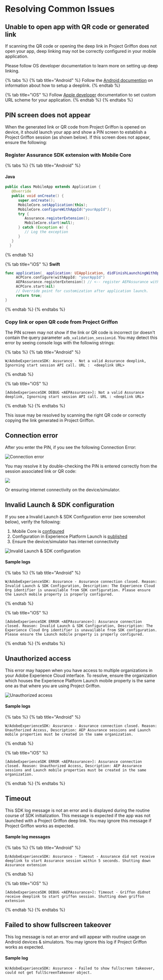 # Resolving Common Issues

## Unable to open app with QR code or generated link

If scanning the QR code or opening the deep link in Project Griffon does not open your app, deep linking may not be correctly configured in your mobile application.

Please follow OS developer documentation to learn more on setting up deep linking.

{% tabs %}
{% tab title="Android" %}
Follow the [Android documention](https://developer.android.com/training/app-links/deep-linking%20) on information about how to setup a deeplink.
{% endtab %}

{% tab title="iOS" %}
Follow [Apple developer](https://developer.apple.com/documentation/uikit/inter-process_communication/allowing_apps_and_websites_to_link_to_your_content/defining_a_custom_url_scheme_for_your_app) documentation to set custom URL scheme for your application.
{% endtab %}
{% endtabs %}

## P**IN** screen does not appear

When the generated link or QR code from Project Griffon is opened on device, it should launch your app and show a PIN screen to establish a Project Griffon session \(as shown below\). If this screen does not appear, ensure the following:

### Register Assurance SDK extension with Mobile Core

{% tabs %}
{% tab title="Android" %}
#### Java

```java
public class MobileApp extends Application {
   @Override
   public void onCreate() {
      super.onCreate();
      MobileCore.setApplication(this);
      MobileCore.configureWithAppId("yourAppId");
      try {
         Assurance.registerExtension();
         MobileCore.start(null);
      } catch (Exception e) {
         // Log the exception
      }
   }
  }
```
{% endtab %}

{% tab title="iOS" %}
**Swift**

```swift
func application(_ application: UIApplication, didFinishLaunchingWithOptions launchOptions: [UIApplication.LaunchOptionsKey: Any]?) -> Bool {
     ACPCore.configure(withAppId: "yourAppId")   
     AEPAssurance.registerExtension() // <-- register AEPAssurance with Core
     ACPCore.start(nil)
     // Override point for customization after application launch. 
     return true;
}
```
{% endtab %}
{% endtabs %}

### Copy link or open QR code from Project Griffon

The PIN screen may not show if the link or QR code is incorrect \(or doesn't contain the query parameter `adb_validation_sessionid`. You may detect this error by seeing console logs with the following strings:

{% tabs %}
{% tab title="Android" %}
```text
W/AdobeExperienceSDK: Assurance - Not a valid Assurance deeplink, Ignorning start session API call. URL :  <deeplink URL>
```
{% endtab %}

{% tab title="iOS" %}
```text
[AdobeExperienceSDK DEBUG <AEPAssurance>]: Not a valid Assurance deeplink, Ignorning start session API call. URL : <deeplink URL>
```
{% endtab %}
{% endtabs %}

This issue may be resolved by scanning the right QR code or correctly copying the link generated in Project Griffon.

## Connection error

After you enter the PIN, if you see the following Connection Error:

![Connection error](../../.gitbook/assets/assurance_connection_error.png)

You may resolve it by double-checking the PIN is entered correctly from the session associated link or QR code:

![](../../.gitbook/assets/assurance_pincode.png)

Or ensuring internet connectivity on the device/simulator.

## Invalid Launch & SDK configuration

If you see a Invalid Launch & SDK Configuration error \(see screenshot below\), verify the following:

1. Mobile Core is [configured](https://aep-sdks.gitbook.io/docs/using-mobile-extensions/mobile-core/configuration/configuration-api-reference)
2. Configuration in Experience Platform Launch is [published](https://aep-sdks.gitbook.io/docs/getting-started/create-a-mobile-property#publish-the-configuration)
3. Ensure the device/simulator has internet connectivity

![Invalid Launch &amp; SDK configuration](../../.gitbook/assets/assurance_invalid_configuration_error.png)

#### Sample logs

{% tabs %}
{% tab title="Android" %}
```text
W/AdobeExperienceSDK: Assurance - Assurance connection closed. Reason: Invalid Launch & SDK Configuration, Description: The Experience Cloud Org identifier is unavailable from SDK configuration. Please ensure the Launch mobile property is properly configured.
```
{% endtab %}

{% tab title="iOS" %}
```text
[AdobeExperienceSDK ERROR <AEPAssurance>]: Assurance connection closed. Reason: Invalid Launch & SDK Configuration, Description: The Experience Cloud Org identifier is unavailable from SDK configuration. Please ensure the Launch mobile property is properly configured.
```
{% endtab %}
{% endtabs %}

## Unauthorized access

This error may happen when you have access to multiple organizations in your Adobe Experience Cloud interface. To resolve, ensure the organization which houses the Experience Platform Launch mobile property is the same one as that where you are using Project Griffon.

![Unauthorized access](../../.gitbook/assets/assurance_unauthorized_access_error.png)

#### Sample logs

{% tabs %}
{% tab title="Android" %}
```text
W/AdobeExperienceSDK: Assurance - Assurance connection closed. Reason: Unauthorized Access, Description: AEP Assurance sessions and Launch mobile properties must be created in the same organization.
```
{% endtab %}

{% tab title="iOS" %}
```text
[AdobeExperienceSDK ERROR <AEPAssurance>]: Assurance connection closed. Reason: Unauthorized Access, Description: AEP Assurance sessions and Launch mobile properties must be created in the same organization.
```
{% endtab %}
{% endtabs %}

## Timeout

This SDK log message is not an error and is displayed during the routine course of SDK initialization. This message is expected if the app was not launched with a Project Griffon deep link. You may ignore this message if Project Griffon works as expected.

#### Sample log messages

{% tabs %}
{% tab title="Android" %}
```text
D/AdobeExperienceSDK: Assurance - Timeout - Assurance did not receive deeplink to start Assurance session within 5 seconds. Shutting down Assurance extension
```
{% endtab %}

{% tab title="iOS" %}
```text
[AdobeExperienceSDK DEBUG <AEPAssurance>]: Timeout - Griffon didnot receive deeplink to start griffon session. Shutting down griffon extension
```
{% endtab %}
{% endtabs %}

## Failed to show fullscreen takeover

This log message is not an error and will appear with routine usage on Android devices & simulators. You may ignore this log if Project Griffon works as expected.

#### Sample log

```text
W/AdobeExperienceSDK: Assurance - Failed to show fullscreen takeover, could not get fullScreenTakeover object.
```

